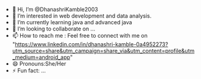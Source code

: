 - 👋 Hi, I’m @DhanashriKamble2003
- 👀 I’m interested in web development and data analysis.
- 🌱 I’m currently learning java and advanced java
- 💞️ I’m looking to collaborate on ...
- 📫 How to reach me : Feel free to connect with me on "https://www.linkedin.com/in/dhanashri-kamble-0a4952273?utm_source=share&utm_campaign=share_via&utm_content=profile&utm_medium=android_app"
- 😄 Pronouns:She/Her
- ⚡ Fun fact: ...

<!---
DhanashriKamble2003/DhanashriKamble2003 is a ✨ special ✨ repository because its `README.md` (this file) appears on your GitHub profile.
You can click the Preview link to take a look at your changes.
--->
